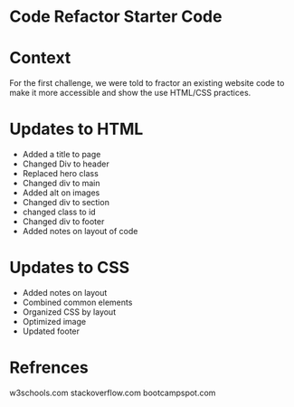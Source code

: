 # Code Refactor Starter Code
# Context  
For the first challenge, we were told to fractor an existing website code to make it more accessible and show the use HTML/CSS practices.
# Updates to HTML
* Added a title to page
* Changed Div to header
* Replaced hero class
* Changed div to main 
* Added alt on images
* Changed div to section 
* changed class to id
* Changed div to footer
* Added notes on layout of code
# Updates to CSS
* Added notes on layout
* Combined common elements
* Organized CSS by layout
* Optimized image
* Updated footer
# Refrences
w3schools.com
stackoverflow.com
bootcampspot.com
#
